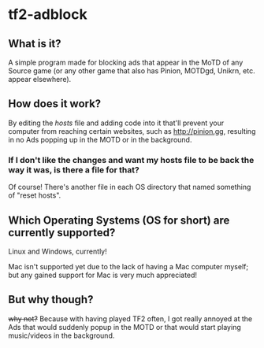 # tf2-adblock
## What is it?
A simple program made for blocking ads that appear in the MoTD of any Source game (or any other game that also has Pinion, MOTDgd, Unikrn, etc. appear elsewhere).

## How does it work?
By editing the *hosts* file and adding code into it that'll prevent your computer from reaching certain websites, such as http://pinion.gg, resulting in no Ads popping up in the MOTD or in the background.

### If I don't like the changes and want my hosts file to be back the way it was, is there a file for that?
Of course! There's another file in each OS directory that named something of "reset hosts".

## Which Operating Systems (OS for short) are currently supported?
Linux and Windows, currently!

Mac isn't supported yet due to the lack of having a Mac computer myself; but any gained support for Mac is very much appreciated!

## But why though?
~~why not?~~
Because with having played TF2 often, I got really annoyed at the Ads that would suddenly popup in the MOTD or that would start playing music/videos in the background.
